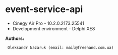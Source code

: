 # event-service-api

* Cinegy Air Pro - 10.2.0.2173.25541<br>
* Development environment - Delphi XE8<br>

<b>Authors:</b>
```
 Oleksandr Nazaruk (email: mail@freehand.com.ua)
```